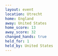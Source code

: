 ```yaml
---
layout: event
location: Utrecht
home: England
away: United States
home_score: 13
away_score: 32
changed_hands: true
held_for: 1
held_by: United States
---
```

